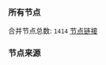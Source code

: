 ### 所有节点
合并节点总数: `1414`
[节点链接](https://raw.githubusercontent.com/rzhy1/11/master/sub/sub_merge_base64.txt)

### 节点来源
